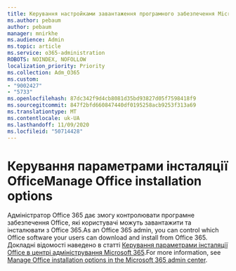 ```yaml
---
title: Керування настройками завантаження програмного забезпечення Microsoft 365 Apps
ms.author: pebaum
author: pebaum
manager: mnirkhe
ms.audience: Admin
ms.topic: article
ms.service: o365-administration
ROBOTS: NOINDEX, NOFOLLOW
localization_priority: Priority
ms.collection: Adm_O365
ms.custom:
- "9002427"
- "5733"
ms.openlocfilehash: 87dc342f9d4cb8081d35bd93827d05f7598418f9
ms.sourcegitcommit: 847f2bfd660847440df0195258acb9253f313a69
ms.translationtype: MT
ms.contentlocale: uk-UA
ms.lasthandoff: 11/09/2020
ms.locfileid: "50714428"
---
```

# <a name="manage-office-installation-options"></a><span data-ttu-id="879e3-102">Керування параметрами інсталяції Office</span><span class="sxs-lookup"><span data-stu-id="879e3-102">Manage Office installation options</span></span>

<span data-ttu-id="879e3-103">Адміністратор Office 365 дає змогу контролювати програмне забезпечення Office, які користувачі можуть завантажити та інсталювати з Office 365.</span><span class="sxs-lookup"><span data-stu-id="879e3-103">As an Office 365 admin, you can control which Office software your users can download and install from Office 365.</span></span> <span data-ttu-id="879e3-104">Докладні відомості наведено в статті [Керування параметрами інсталяції Office в центрі адміністрування Microsoft 365](https://docs.microsoft.com/deployoffice/manage-software-download-settings-office-365).</span><span class="sxs-lookup"><span data-stu-id="879e3-104">For more information, see [Manage Office installation options in the Microsoft 365 admin center](https://docs.microsoft.com/deployoffice/manage-software-download-settings-office-365).</span></span>

